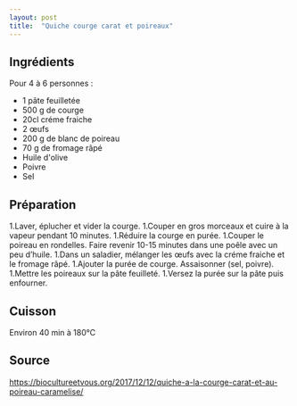 ```yaml
---
layout: post
title:  "Quiche courge carat et poireaux"
---
```


## Ingrédients

Pour 4 à 6 personnes :
* 1 pâte feuilletée
* 500 g de courge
* 20cl créme fraiche 
* 2 œufs
* 200 g de blanc de poireau
* 70 g de fromage râpé
* Huile d'olive
* Poivre
* Sel

## Préparation

1.Laver, éplucher et vider la courge. 
1.Couper en gros morceaux et cuire à la vapeur pendant 10 minutes. 
1.Réduire la courge en purée.
1.Couper le poireau en rondelles. Faire revenir 10-15 minutes dans une poêle avec un peu d’huile.
1.Dans un saladier, mélanger les œufs avec la créme fraiche et le fromage râpé. 
1.Ajouter la purée de courge. Assaisonner (sel, poivre).
1.Mettre les poireaux sur la pâte feuilleté.
1.Versez la purée sur la pâte puis enfourner.

## Cuisson

Environ 40 min à 180°C

## Source

https://biocultureetvous.org/2017/12/12/quiche-a-la-courge-carat-et-au-poireau-caramelise/ 
